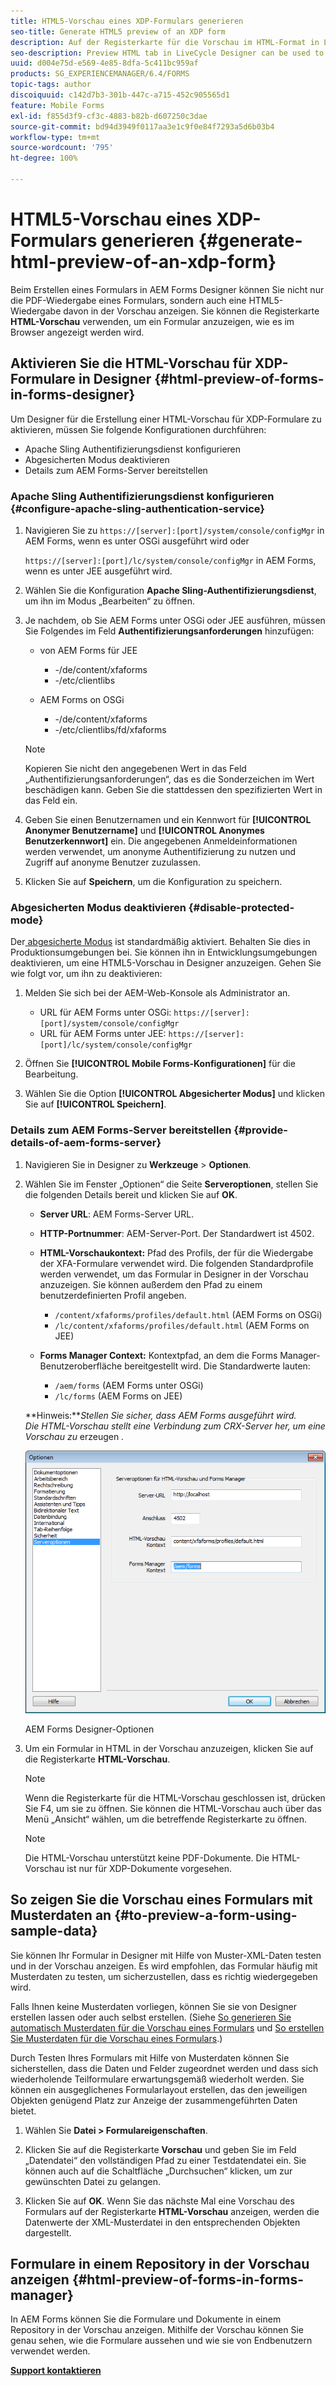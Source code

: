 ```yaml
---
title: HTML5-Vorschau eines XDP-Formulars generieren
seo-title: Generate HTML5 preview of an XDP form
description: Auf der Registerkarte für die Vorschau im HTML-Format in LiveCycle Designer können Sie das Formular so darstellen, wie es in einem Browser angezeigt würde.
seo-description: Preview HTML tab in LiveCycle Designer can be used to preview forms as they appear in a browser.
uuid: d004e75d-e569-4e85-8dfa-5c411bc959af
products: SG_EXPERIENCEMANAGER/6.4/FORMS
topic-tags: author
discoiquuid: c142d7b3-301b-447c-a715-452c905565d1
feature: Mobile Forms
exl-id: f855d3f9-cf3c-4883-b82b-d607250c3dae
source-git-commit: bd94d3949f0117aa3e1c9f0e84f7293a5d6b03b4
workflow-type: tm+mt
source-wordcount: '795'
ht-degree: 100%

---
```


# HTML5-Vorschau eines XDP-Formulars generieren {#generate-html-preview-of-an-xdp-form}

Beim Erstellen eines Formulars in AEM Forms Designer können Sie nicht nur die PDF-Wiedergabe eines Formulars, sondern auch eine HTML5-Wiedergabe davon in der Vorschau anzeigen. Sie können die Registerkarte **HTML-Vorschau** verwenden, um ein Formular anzuzeigen, wie es im Browser angezeigt werden wird.

## Aktivieren Sie die HTML-Vorschau für XDP-Formulare in Designer {#html-preview-of-forms-in-forms-designer}

Um Designer für die Erstellung einer HTML-Vorschau für XDP-Formulare zu aktivieren, müssen Sie folgende Konfigurationen durchführen:

* Apache Sling Authentifizierungsdienst konfigurieren 
* Abgesicherten Modus deaktivieren
* Details zum AEM Forms-Server bereitstellen

### Apache Sling Authentifizierungsdienst konfigurieren  {#configure-apache-sling-authentication-service}

1. Navigieren Sie zu `https://[server]:[port]/system/console/configMgr` in AEM Forms, wenn es unter OSGi ausgeführt wird oder

   `https://[server]:[port]/lc/system/console/configMgr` in AEM Forms, wenn es unter JEE ausgeführt wird.

1. Wählen Sie die Konfiguration **Apache Sling-Authentifizierungsdienst**, um ihn im Modus „Bearbeiten“ zu öffnen.

1. Je nachdem, ob Sie AEM Forms unter OSGi oder JEE ausführen, müssen Sie Folgendes im Feld **Authentifizierungsanforderungen** hinzufügen: 

   *  von AEM Forms für JEE

      * -/de/content/xfaforms
      * -/etc/clientlibs
   * AEM Forms on OSGi

      * -/de/content/xfaforms
      * -/etc/clientlibs/fd/xfaforms

   >[!NOTE]
   >
   >Kopieren Sie nicht den angegebenen Wert in das Feld „Authentifizierungsanforderungen“, das es die Sonderzeichen im Wert beschädigen kann. Geben Sie die stattdessen den spezifizierten Wert in das Feld ein.

1. Geben Sie einen Benutzernamen und ein Kennwort für **[!UICONTROL Anonymer Benutzername]** und **[!UICONTROL Anonymes Benutzerkennwort]** ein. Die angegebenen Anmeldeinformationen werden verwendet, um anonyme Authentifizierung zu nutzen und Zugriff auf anonyme Benutzer zuzulassen.
1. Klicken Sie auf **Speichern**, um die Konfiguration zu speichern.

### Abgesicherten Modus deaktivieren {#disable-protected-mode}

Der[ abgesicherte Modus](/help/forms/using/get-xdp-pdf-documents-aem.md) ist standardmäßig aktiviert. Behalten Sie dies in Produktionsumgebungen bei. Sie können ihn in Entwicklungsumgebungen deaktivieren, um eine HTML5-Vorschau in Designer anzuzeigen. Gehen Sie wie folgt vor, um ihn zu deaktivieren:

1. Melden Sie sich bei der AEM-Web-Konsole als Administrator an.

   * URL für AEM Forms unter OSGi: `https://[server]:[port]/system/console/configMgr`
   * URL für AEM Forms unter JEE: `https://[server]:[port]/lc/system/console/configMgr`

1. Öffnen Sie **[!UICONTROL Mobile Forms-Konfigurationen]** für die Bearbeitung.
1. Wählen Sie die Option **[!UICONTROL Abgesicherter Modus]** und klicken Sie auf **[!UICONTROL Speichern]**.

### Details zum AEM Forms-Server bereitstellen {#provide-details-of-aem-forms-server}

1. Navigieren Sie in Designer zu **Werkzeuge** > **Optionen**.
1. Wählen Sie im Fenster „Optionen“ die Seite **Serveroptionen**, stellen Sie die folgenden Details bereit und klicken Sie auf **OK**.

   * **Server URL**: AEM Forms-Server URL.
   * **HTTP-Portnummer**: AEM-Server-Port. Der Standardwert ist 4502.
   * **HTML-Vorschaukontext:** Pfad des Profils, der für die Wiedergabe der XFA-Formulare verwendet wird. Die folgenden Standardprofile werden verwendet, um das Formular in Designer in der Vorschau anzuzeigen. Sie können außerdem den Pfad zu einem benutzerdefinierten Profil angeben.

      * `/content/xfaforms/profiles/default.html` (AEM Forms on OSGi)
      * `/lc/content/xfaforms/profiles/default.html` (AEM Forms on JEE)
   * **Forms Manager Context:** Kontextpfad, an dem die Forms Manager-Benutzeroberfläche bereitgestellt wird. Die Standardwerte lauten:

      * `/aem/forms` (AEM Forms unter OSGi)
      * `/lc/forms` (AEM Forms on JEE)

   **Hinweis:***Stellen Sie sicher, dass AEM Forms ausgeführt wird. Die HTML-Vorschau stellt eine Verbindung zum CRX-Server her, um eine Vorschau zu* erzeugen *.*

   ![AEM Forms Designer-Optionen ](assets/server_options.png)

   AEM Forms Designer-Optionen

1. Um ein Formular in HTML in der Vorschau anzuzeigen, klicken Sie auf die Registerkarte **HTML-Vorschau**.

   >[!NOTE]
   >
   >Wenn die Registerkarte für die HTML-Vorschau geschlossen ist, drücken Sie F4, um sie zu öffnen. Sie können die HTML-Vorschau auch über das Menü „Ansicht“ wählen, um die betreffende Registerkarte zu öffnen.

   >[!NOTE]
   >
   >Die HTML-Vorschau unterstützt keine PDF-Dokumente. Die HTML-Vorschau ist nur für XDP-Dokumente vorgesehen.

## So zeigen Sie die Vorschau eines Formulars mit Musterdaten an {#to-preview-a-form-using-sample-data}

Sie können Ihr Formular in Designer mit Hilfe von Muster-XML-Daten testen und in der Vorschau anzeigen. Es wird empfohlen, das Formular häufig mit Musterdaten zu testen, um sicherzustellen, dass es richtig wiedergegeben wird.

Falls Ihnen keine Musterdaten vorliegen, können Sie sie von Designer erstellen lassen oder auch selbst erstellen. (Siehe [So generieren Sie automatisch Musterdaten für die Vorschau eines Formulars](https://help.adobe.com/en_US/AEMForms/6.1/DesignerHelp/WS107c29ade9134a2c136ae6f212a1f379c94-8000.2.html#WS92d06802c76abadb-728f46ac129b395660c-7efe.2) und [So erstellen Sie Musterdaten für die Vorschau eines Formulars](https://help.adobe.com/en_US/AEMForms/6.1/DesignerHelp/WS107c29ade9134a2c136ae6f212a1f379c94-8000.2.html#WS92d06802c76abadb-728f46ac129b395660c-7eff.2).)

Durch Testen Ihres Formulars mit Hilfe von Musterdaten können Sie sicherstellen, dass die Daten und Felder zugeordnet werden und dass sich wiederholende Teilformulare erwartungsgemäß wiederholt werden. Sie können ein ausgeglichenes Formularlayout erstellen, das den jeweiligen Objekten genügend Platz zur Anzeige der zusammengeführten Daten bietet.

1. Wählen Sie **Datei > Formulareigenschaften**.

1. Klicken Sie auf die Registerkarte **Vorschau** und geben Sie im Feld „Datendatei“ den vollständigen Pfad zu einer Testdatendatei ein. Sie können auch auf die Schaltfläche „Durchsuchen“ klicken, um zur gewünschten Datei zu gelangen.

1. Klicken Sie auf **OK**. Wenn Sie das nächste Mal eine Vorschau des Formulars auf der Registerkarte **HTML-Vorschau** anzeigen, werden die Datenwerte der XML-Musterdatei in den entsprechenden Objekten dargestellt.

## Formulare in einem Repository in der Vorschau anzeigen {#html-preview-of-forms-in-forms-manager}

In AEM Forms können Sie die Formulare und Dokumente in einem Repository in der Vorschau anzeigen. Mithilfe der Vorschau können Sie genau sehen, wie die Formulare aussehen und wie sie von Endbenutzern verwendet werden.

[**Support kontaktieren**](https://www.adobe.com/account/sign-in.supportportal.html)
